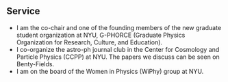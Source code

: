 ## <a name="service"></a>Service

- I am the co-chair and one of the founding members of the new graduate student organization at NYU, G-PHORCE (Graduate Physics Organization for Research, Culture, and Education).
- I co-organize the astro-ph journal club in the Center for Cosmology and Particle Physics (CCPP) at NYU. The papers we discuss can be seen on Benty-Fields.
- I am on the board of the Women in Physics (WiPhy) group at NYU.

<!---Leave blank line at bottom! Otherwise things mess up--->

